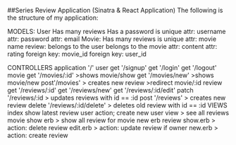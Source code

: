 ##Series Review Application (Sinatra & React Application)
The following is the structure of my application:

MODELS:
    User
        Has many reviews
        Has a password
        is unique
            attr: username
            attr: password
            attr: email
    Movie:
        Has many reviews
        is unique
            attr: movie name
    review:
        belongs to the user
        belongs to the movie
            attr: content
            attr: rating
            foreign key: movie_id
            foreign key: user_id

CONTROLLERS
    application
        '/'
    user
        get '/signup'
        get '/login'
        get '/logout'
    movie
        get '/movies/:id'
            >shows movie/show
        get '/movies/new'
            >shows movie/new
        post'/movies'
            > creates new review
            >redirect movie/:id
    review
        get '/reviews/:id'
        get '/reviews/new'
        get '/reviews/:id/edit'
        patch '/reviews/:id
            > updates reviews with  id == :id
        post '/reviews'
            > creates new review
        delete '/reviews/:id/delete'
            > deletes old review with id == :id
VIEWS
    index
         show latest review
    user
        action; create new user
        view > see all reviews
    movie
        show erb > show all review for movie
        new erb
    review
        show.erb > action: delete review
        edit.erb > action: update review if owner
        new.erb > action: create review
